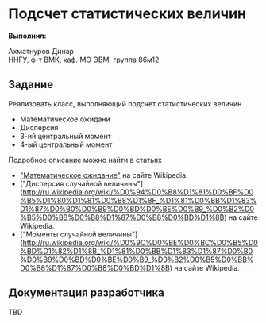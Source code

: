 # Подсчет статистических величин

**Выполнил:**

Ахматнуров Динар  
ННГУ, ф-т ВМК, каф. МО ЭВМ, группа 86м12

## Задание

Реализовать класс, выполняющий подсчет статистических величин

 * Математическое ожидани
 * Дисперсия
 * 3-ий центральный момент
 * 4-ый центральный момент

Подробное описание можно найти в статьях
 * ["Математическое ожидание"](http://ru.wikipedia.org/wiki/%D0%9C%D0%B0%D1%82%D0%B5%D0%BC%D0%B0%D1%82%D0%B8%D1%87%D0%B5%D1%81%D0%BA%D0%BE%D0%B5_%D0%BE%D0%B6%D0%B8%D0%B4%D0%B0%D0%BD%D0%B8%D0%B5) на сайте Wikipedia.
 * ["Дисперсия случайной величины"] (http://ru.wikipedia.org/wiki/%D0%94%D0%B8%D1%81%D0%BF%D0%B5%D1%80%D1%81%D0%B8%D1%8F_%D1%81%D0%BB%D1%83%D1%87%D0%B0%D0%B9%D0%BD%D0%BE%D0%B9_%D0%B2%D0%B5%D0%BB%D0%B8%D1%87%D0%B8%D0%BD%D1%8B) на сайте Wikipedia.
 * ["Моменты случайной величины"] (http://ru.wikipedia.org/wiki/%D0%9C%D0%BE%D0%BC%D0%B5%D0%BD%D1%82%D1%8B_%D1%81%D0%BB%D1%83%D1%87%D0%B0%D0%B9%D0%BD%D0%BE%D0%B9_%D0%B2%D0%B5%D0%BB%D0%B8%D1%87%D0%B8%D0%BD%D1%8B) на сайте Wikipedia.
 
## Документация разработчика

TBD